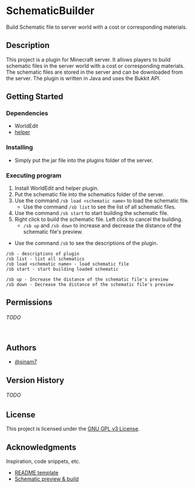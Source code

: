 # SchematicBuilder

Build Schematic file to server world with a cost or corresponding materials.

## Description

This project is a plugin for Minecraft server. 
It allows players to build schematic files in the server world with a cost or corresponding materials. 
The schematic files are stored in the server and can be downloaded from the server. 
The plugin is written in Java and uses the Bukkit API.

## Getting Started

### Dependencies

* WorldEdit
* [helper](https://github.com/lucko/helper)

### Installing

* Simply put the jar file into the plugins folder of the server.

### Executing program

1. Install WorldEdit and helper plugin.
2. Put the schematic file into the schematics folder of the server.
3. Use the command `/sb load <schematic name>` to load the schematic file.
   - Use the command `/sb list` to see the list of all schematic files.
4. Use the command `/sb start` to start building the schematic file.
5. Right click to build the schematic file. Left click to cancel the building.
   - `/sb up` and `/sb down` to increase and decrease the distance of the schematic file's preview. 

* Use the command `/sb` to see the descriptions of the plugin.

```
/sb - descriptions of plugin
/sb list - list all schematics
/sb load <schematic name> - load schematic file
/sb start - start building loaded schematic

/sb up - Increase the distance of the schematic file's preview
/sb down - Decrease the distance of the schematic file's preview
```

## Permissions

###### TODO

```

```

## Authors

* [@sinam7](https://github.com/sinam7)

## Version History

###### TODO

## License

This project is licensed under the [GNU GPL v3 License](https://github.com/sinam7/SchematicBuilder/blob/master/LICENSE).

## Acknowledgments

Inspiration, code snippets, etc.
* [README template](https://gist.github.com/DomPizzie/7a5ff55ffa9081f2de27c315f5018afc#file-readme-template-md)
* [Schematic preview & build](https://github.com/SamB440/Schematics-Extended/tree/worldedit-api)
